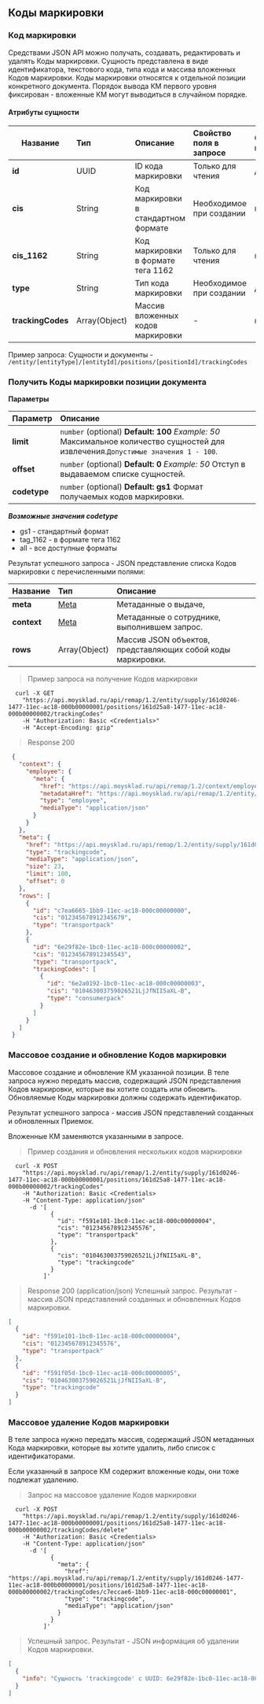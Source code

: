 ## Коды маркировки
### Код маркировки

Средствами JSON API можно получать, создавать, редактировать и удалять Коды маркировки.
Сущность представлена в виде идентификатора, текстового кода, типа кода и массива вложенных Кодов маркировки.
Коды маркировки относятся к отдельной позиции конкретного документа. Порядок вывода КМ первого уровня фиксирован - вложенные КМ могут выводиться в случайном порядке. 

#### Атрибуты сущности

| Название  | Тип | Описание                    | Свойство поля в запросе| Обязательное при ответе|Expand|
| --------- |:----|:----------------------------|:----------------|:------------------------|:------------------------|
|**id**        |UUID|ID кода маркировки|Только для чтения|да|нет
|**cis**    |String|Код маркировки в стандартном формате|Необходимое при создании|нет|нет
|**cis_1162**    |String|Код маркировки в формате тега 1162|Только для чтения|нет|нет
|**type**     |String|Тип кода маркировки|Необходимое при создании|да|нет
|**trackingCodes**    |Array(Object)|Массив вложенных кодов маркировки|-|нет|нет

Пример запроса:
Сущности и документы - ```/entity/[entityType]/[entityId]/positions/[positionId]/trackingCodes```

### Получить Коды маркировки позиции документа

**Параметры**

| Параметр                | Описание  |
| ------------------------------ |:---------------------------|
|**limit** |  `number` (optional) **Default: 100** *Example: 50* Максимальное количество сущностей для извлечения.`Допустимые значения 1 - 100`.|
|**offset** |  `number` (optional) **Default: 0** *Example: 50* Отступ в выдаваемом списке сущностей.|
|**codetype** |  `number` (optional) **Default: gs1** Формат получаемых кодов маркировки. |


***Возможные значения codetype***

- gs1 - стандартный формат
- tag_1162 - в формате тега 1162
- all - все доступные форматы


Результат успешного запроса - JSON представление списка Кодов маркировки с перечисленными полями:


| Название  | Тип | Описание                    |
| --------- |:----|:----------------------------|
**meta** |[Meta](#/general#3-metadannye)|Метаданные о выдаче,
**context** | [Meta](#/general#3-metadannye) | Метаданные о сотруднике, выполнившем запрос.
**rows** |Array(Object)| Массив JSON объектов, представляющих собой коды маркировки.

> Пример запроса на получение Кодов маркировки

```shell
  curl -X GET
    "https://api.moysklad.ru/api/remap/1.2/entity/supply/161d0246-1477-11ec-ac18-000b00000001/positions/161d25a8-1477-11ec-ac18-000b00000002/trackingCodes"
    -H "Authorization: Basic <Credentials>"
    -H "Accept-Encoding: gzip"
```

> Response 200 

```json
 {
   "context": {
     "employee": {
       "meta": {
         "href": "https://api.moysklad.ru/api/remap/1.2/context/employee",
         "metadataHref": "https://api.moysklad.ru/api/remap/1.2/entity/employee/metadata",
         "type": "employee",
         "mediaType": "application/json"
       }
     }
   },
   "meta": {
     "href": "https://api.moysklad.ru/api/remap/1.2/entity/supply/161d0246-1477-11ec-ac18-000b00000001/positions/161d25a8-1477-11ec-ac18-000b00000002/trackingCodes",
     "type": "trackingcode",
     "mediaType": "application/json",
     "size": 23,
     "limit": 100,
     "offset": 0
   },
   "rows": [
     {
       "id": "c7ea6665-1bb9-11ec-ac18-000c00000000",
       "cis": "012345678912345679",
       "type": "transportpack"
     },
     {
       "id": "6e29f82e-1bc0-11ec-ac18-000c00000002",
       "cis": "012345678912345543",
       "type": "transportpack",
       "trackingCodes": [
         {
           "id": "6e2a0192-1bc0-11ec-ac18-000c00000003",
           "cis": "010463003759026521LjJfNII5aXL-B",
           "type": "consumerpack"
         }
       ]
     }
   ]
 }
```

### Массовое создание и обновление Кодов маркировки
Массовое создание и обновление КМ указанной позиции. В теле запроса нужно передать массив, содержащий JSON представления Кодов маркировки, которые вы хотите создать или обновить. Обновляемые Коды маркировки должны содержать идентификатор.

Результат успешного запроса - массив JSON представлений созданных и обновленных Приемок.

Вложенные КМ заменяются указанными в запросе.

> Пример создания и обновления нескольких кодов маркировки

```shell
  curl -X POST
    "https://api.moysklad.ru/api/remap/1.2/entity/supply/161d0246-1477-11ec-ac18-000b00000001/positions/161d25a8-1477-11ec-ac18-000b00000002/trackingCodes"
    -H "Authorization: Basic <Credentials>
    -H "Content-Type: application/json"
      -d '[
            {
              "id": "f591e101-1bc0-11ec-ac18-000c00000004",
              "cis": "012345678912345576",
              "type": "transportpack"
            },
            {
              "cis": "010463003759026521LjJfNII5aXL-B",
              "type": "trackingcode"
            }
          ]'
```

> Response 200 (application/json) Успешный запрос. Результат - массив JSON представлений созданных и обновленных Кодов маркировки.

```json
[
  {
    "id": "f591e101-1bc0-11ec-ac18-000c00000004",
    "cis": "012345678912345576",
	"type": "transportpack"
  },
  {
    "id": "f591f05d-1bc0-11ec-ac18-000c00000005",
	"cis": "010463003759026521LjJfNII5aXL-B",
	"type": "trackingcode"
  }
]
```

### Массовое удаление Кодов маркировки

В теле запроса нужно передать массив, содержащий JSON метаданных Кода маркировки, которые вы хотите удалить, либо список с идентификаторами.

Если указанный в запросе КМ содержит вложенные коды, они тоже подлежат удалению.

> Запрос на массовое удаление Кодов маркировки

```shell
  curl -X POST
    "https://api.moysklad.ru/api/remap/1.2/entity/supply/161d0246-1477-11ec-ac18-000b00000001/positions/161d25a8-1477-11ec-ac18-000b00000002/trackingCodes/delete"
    -H "Authorization: Basic <Credentials>
    -H "Content-Type: application/json"
      -d '[
            {
              "meta": {
                "href": "https://api.moysklad.ru/api/remap/1.2/entity/supply/161d0246-1477-11ec-ac18-000b00000001/positions/161d25a8-1477-11ec-ac18-000b00000002/trackingCodes/c7eccae6-1bb9-11ec-ac18-000c00000001",
                "type": "trackingcode",
                "mediaType": "application/json"
              }
            }
          ]'
```

> Успешный запрос. Результат - JSON информация об удалении Кодов маркировки.

```json
[
  {
    "info": "Сущность 'trackingcode' с UUID: 6e29f82e-1bc0-11ec-ac18-000c00000002 успешно удалена"
  }
]
```

